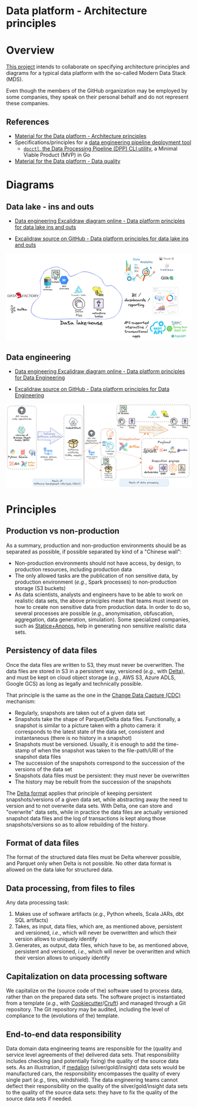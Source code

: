 Data platform - Architecture principles
=======================================

# Overview
[This project](https://github.com/data-engineering-helpers/architecture-principles)
intends to collaborate on specifying architecture principles and diagrams
for a typical data platform with the so-called Modern Data Stack (MDS).

Even though the members of the GitHub organization may be employed by
some companies, they speak on their personal behalf and do not represent
these companies.

## References
* [Material for the Data platform - Architecture principles](material/)
* Specifications/principles for a
  [data engineering pipeline deployment tool](https://github.com/data-engineering-helpers/data-pipeline-deployment)
  + [`dpcctl`, the Data Processing Pipeline (DPP) CLI utility](https://github.com/data-engineering-helpers/dppctl), a Minimal Viable Product (MVP) in Go 
* [Material for the Data platform - Data quality](https://github.com/data-engineering-helpers/data-quality/blob/main/README.md)

# Diagrams

## Data lake - ins and outs
* [Data engineering Excalidraw diagram online - Data platform principles for data lake ins and outs](https://excalidraw.com/#json=mv7jSkpTewcQb_S4raJ5G,S6aAoK8gA3VroJ5ai8Kb6w)

* [Excalidraw source on GitHub - Data platform principles for data lake ins and outs](https://github.com/data-engineering-helpers/architecture-principles/blob/main/diagrams/Data%20Platform%20-%20Principles%20-%20Data%20Lake%20In%20and%20Out%20-%20latest.excalidraw)

![Data platform principles for data lake ins and outs](https://github.com/data-engineering-helpers/architecture-principles/blob/main/diagrams/snapshots/Data%20Platform%20-%20Principles%20-%20Data%20Lake%20In%20and%20Out%20-%202023-04%20-%20v2.0.png)

## Data engineering
* [Data engineering Excalidraw diagram online - Data platform principles for Data Engineering](https://excalidraw.com/#json=UPsnozgpMAxRaz3feC23y,n478x5MVcgCz1XTZ7h9qHw)

* [Excalidraw source on GitHub - Data platform principles for Data Engineering](https://github.com/data-engineering-helpers/architecture-principles/blob/main/diagrams/Data%20Platform%20-%20Principles%20-%20Data%20Engineering%20-%20latest.excalidraw)

![Data Platform - Principles - Data Engineering](https://github.com/data-engineering-helpers/architecture-principles/blob/main/diagrams/snapshots/Data%20Platform%20-%20Principles%20-%20Data%20Engineering%20-%202023-04%20-%20v2.1.png)

# Principles

## Production vs non-production
As a summary, production and non-production environments should be
as separated as possible, if possible separated by kind of a "Chinese wall":
* Non-production environments should not have access, by design,
  to production resources, including production data
* The only allowed tasks are the publication of non sensitive data,
  by production environment (_e.g._, Spark processes) to non-production
  storage (S3 buckets)
* As data scientists, analysts and engineers have to be able to work
  on realistic data sets, the above principles mean that teams must invest
  on how to create non sensitive data from production data. In order to do so,
  several processes are possible (_e.g._, anonymisation, obfuscation, aggregation,
  data generation, simulation). Some specialized companies, such as
  [Statice+Anonos](https://www.statice.ai/), help in generating
  non sensitive realistic data sets.

## Persistency of data files
Once the data files are written to S3, they must never be overwritten.
The data files are stored in S3 in a persistent way, versioned (_e.g._,
with [Delta](https://delta.io/)), and must be kept on cloud object storage
(_e.g._, AWS S3, Azure ADLS, Google GCS) as long as legally and
technically possible.

That principle is the same as the one in the
[Change Data Capture (CDC)](https://en.wikipedia.org/wiki/Change_data_capture)
mechanism:
* Regularly, snapshots are taken out of a given data set
* Snapshots take the shape of Parquet/Delta data files. Functionally, a snapshot
  is similar to a picture taken with a photo camera: it corresponds to the latest
  state of the data set, consistent and instantaneous (there is no history in
  a snapshot)
* Snapshots must be versioned. Usually, it is enough to add the time-stamp
  of when the snapshot was taken to the file-path/URI of the snapshot data files
* The succession of the snapshots correspond to the succession of the versions
  of the data set
* Snapshots data files must be persistent: they must never be overwritten
* The history may be rebuilt from the succession of the snapshots

The [Delta format](https://delta.io/) applies that principle of keeping persistent
snapshots/versions of a given data set, while abstracting away the need to version
and to not overwrite data sets. With Delta, one can store and "overwrite" data sets,
while in practice the data files are actually versioned snapshot data files and
the log of transactions is kept along those snapshots/versions so as to allow
rebuilding of the history.

## Format of data files
The format of the structured data files must be Delta wherever possible,
and Parquet only when Delta is not possible. No other data format is allowed
on the data lake for structured data.

## Data processing, from files to files
Any data processing task:
1. Makes use of software artifacts (_e.g._, Python wheels,
   Scala JARs, dbt SQL artifacts)
2. Takes, as input, data files, which are, as mentioned above,
   persistent and versioned, _i.e._, which will never be overwritten
   and which their version allows to uniquely identify
3. Generates, as output, data files, which have to be, as mentioned above,
   persistent and versioned, _i.e._, which will never be overwritten
   and which their version allows to uniquely identify

## Capitalization on data processing software
We capitalize on the (source code of the) software used to process data,
rather than on the prepared data sets. The software project is instantiated
from a template (_e.g._, with
[Cookiecutter](https://github.com/cookiecutter/cookiecutter)/[Cruft](https://cruft.github.io/cruft/))
and managed through a Git repository.
The Git repository may be audited, including the level of compliance
to the (evolutions of the) template.

## End-to-end data responsibility
Data domain data engineering teams are responsible for the (quality
and service level agreements of the) delivered data sets.
That responsibility includes checking (and potentially fixing) the quality
of the source data sets. As an illustration,
if [medalion](https://www.databricks.com/glossary/medallion-architecture)
(silver/gold/insight) data sets would be manufactured cars,
the responsibility encompasses the quality of every single part
(_e.g._, tires, windshield).
The data engineering teams cannot deflect their responsibility on the quality
of the silver/gold/insight data sets to the quality of the source data sets:
they have to fix the quality of the source data sets if needed.


